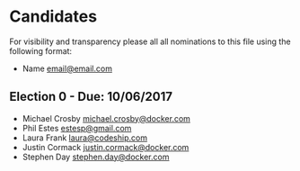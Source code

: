 # Candidates

For visibility and transparency please all all nominations to this file using the following format:

* Name email@email.com

## Election 0 - Due: 10/06/2017

* Michael Crosby michael.crosby@docker.com
* Phil Estes estesp@gmail.com
* Laura Frank laura@codeship.com
* Justin Cormack justin.cormack@docker.com
* Stephen Day stephen.day@docker.com
